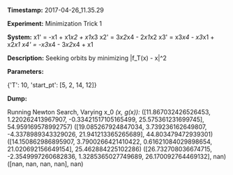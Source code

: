 **Timestamp:** 2017-04-26_11.35.29

**Experiment:** Minimization Trick 1

**System:**
x1' = -x1 + x1*x2 + x1*x3 
x2' = 3*x2*x4 - 2*x1*x2 
x3' = x3*x4 - x3*x1 + x2*x1 
x4' = -x3*x4 - 3*x2*x4 + x1 


**Description:** Seeking orbits by minimizing |f_T(x) - x|^2

**Parameters:**

{'T': 10, 'start_pt': [5, 2, 14, 12]}

**Dump:**

Running Newton Search, Varying x_0
*(x, g(x)):*
([11.867032426526453, 1.220262413967907, -0.33421517105165499, 25.575361231699745], 54.959169578992757)
([19.085267924847034, 3.739236162649807, -4.3378989343329026, 21.941213365265689], 44.803479472939301)
([14.150862986895907, 3.7900266421410422, 0.61621084029898654, 21.020692156649154], 25.462884225102286)
([26.732708036674715, -2.3549997260682836, 1.3285365027749689, 26.170092764469132], nan)
([nan, nan, nan, nan], nan)